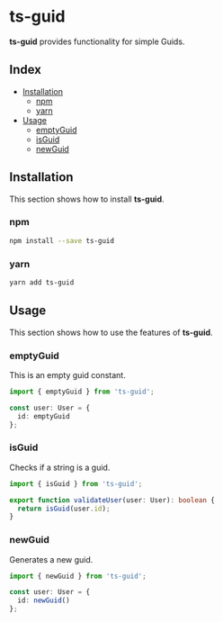 # ts-guid

**ts-guid** provides functionality for simple Guids.

## Index

- [Installation](#installation)
  - [npm](#npm)
  - [yarn](#yarn)
- [Usage](#usage)
  - [emptyGuid](#emptyguid)
  - [isGuid](#isguid)
  - [newGuid](#newguid)

## Installation

This section shows how to install **ts-guid**.

### npm

```sh
npm install --save ts-guid
```

### yarn

```sh
yarn add ts-guid
```

## Usage

This section shows how to use the features of **ts-guid**.

### emptyGuid

This is an empty guid constant.

```typescript
import { emptyGuid } from 'ts-guid';

const user: User = {
  id: emptyGuid
};
```

### isGuid

Checks if a string is a guid.

```typescript
import { isGuid } from 'ts-guid';

export function validateUser(user: User): boolean {
  return isGuid(user.id);
}
```

### newGuid

Generates a new guid.

```typescript
import { newGuid } from 'ts-guid';

const user: User = {
  id: newGuid()
};
```
